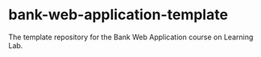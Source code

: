 # bank-web-application-template
The template repository for the Bank Web Application course on Learning Lab.
